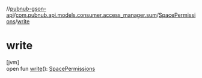 //[pubnub-gson-api](../../../index.md)/[com.pubnub.api.models.consumer.access_manager.sum](../index.md)/[SpacePermissions](index.md)/[write](write.md)

# write

[jvm]\
open fun [write](write.md)(): [SpacePermissions](index.md)
